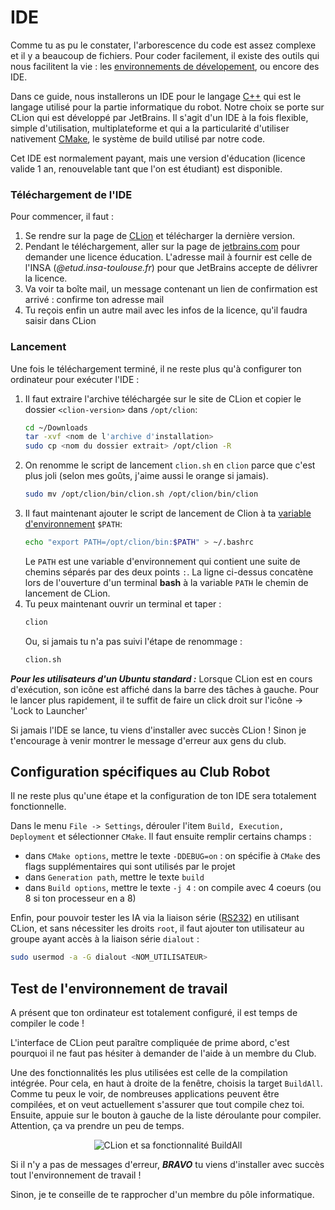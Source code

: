 # IDE

Comme tu as pu le constater, l'arborescence du code est assez complexe et il y a beaucoup de fichiers. Pour coder facilement, il existe des outils qui nous facilitent la vie : les [environnements de dévelopement](https://fr.wikipedia.org/wiki/Environnement_de_d%C3%A9veloppement), ou encore des IDE.

Dans ce guide, nous installerons un IDE pour le langage [C++](https://isocpp.org/) qui est le langage utilisé pour la partie informatique du robot. Notre choix se porte sur CLion qui est développé par JetBrains. Il s'agit d'un IDE à la fois flexible, simple d'utilisation, multiplateforme et qui a la particularité d'utiliser nativement [CMake](https://cmake.org/), le système de build utilisé par notre code.

Cet IDE est normalement payant, mais une version d'éducation (licence valide 1 an, renouvelable tant que l'on est étudiant) est disponible.

### Téléchargement de l'IDE

Pour commencer, il faut :

1. Se rendre sur la page de [CLion](https://www.jetbrains.com/clion/download/) et télécharger la dernière version.
2. Pendant le téléchargement, aller sur la page de [jetbrains.com](https://www.jetbrains.com/shop/eform/students) pour demander une licence éducation. L'adresse mail à fournir est celle de l'INSA (*<mail>@etud.insa-toulouse.fr*) pour que JetBrains accepte de délivrer la licence.
3. Va voir ta boîte mail, un message contenant un lien de confirmation est arrivé : confirme ton adresse mail
4. Tu reçois enfin un autre mail avec les infos de la licence, qu'il faudra saisir dans CLion

### Lancement

Une fois le téléchargement terminé, il ne reste plus qu'à configurer ton ordinateur pour exécuter l'IDE :

1. Il faut extraire l'archive téléchargée sur le site de CLion et copier le dossier `<clion-version>` dans `/opt/clion`:
	```bash
	cd ~/Downloads
	tar -xvf <nom de l'archive d'installation>
	sudo cp <nom du dossier extrait> /opt/clion -R
	```
2. On renomme le script de lancement `clion.sh` en `clion` parce que c'est plus joli (selon mes goûts, j'aime aussi le orange si jamais).
	```bash
	sudo mv /opt/clion/bin/clion.sh /opt/clion/bin/clion
	```
3. Il faut maintenant ajouter le script de lancement de Clion à ta [variable d'environnement](https://fr.wikipedia.org/wiki/Variable_d%27environnement) `$PATH`:
	```bash
	echo "export PATH=/opt/clion/bin:$PATH" > ~/.bashrc
	```
	Le `PATH` est une variable d'environnement qui contient une suite de chemins séparés par des deux points `:`.
	La ligne ci-dessus concatène lors de l'ouverture d'un terminal **bash** à la variable `PATH` le chemin de lancement de CLion.
4. Tu peux maintenant ouvrir un terminal et taper :
	```bash
	clion
	```
	Ou, si jamais tu n'a pas suivi l'étape de renommage :
	```bash
	clion.sh
	```

***Pour les utilisateurs d'un Ubuntu standard :*** Lorsque CLion est en cours d'exécution, son icône est affiché dans la barre des tâches à gauche. Pour le lancer plus rapidement, il te suffit de faire un click droit sur l'icône -> 'Lock to Launcher'

Si jamais l'IDE se lance, tu viens d'installer avec succès CLion ! Sinon je t'encourage à venir montrer le message d'erreur aux gens du club.

## Configuration spécifiques au Club Robot

Il ne reste plus qu'une étape et la configuration de ton IDE sera totalement fonctionnelle.

Dans le menu `File -> Settings`, dérouler l'item `Build, Execution, Deployment` et sélectionner `CMake`. Il faut ensuite remplir certains champs :

- dans `CMake options`, mettre le texte `-DDEBUG=on` : on spécifie à `CMake` des flags supplémentaires qui sont utilisés par le projet
- dans `Generation path`, mettre le texte `build`
- dans `Build options`, mettre le texte `-j 4` : on compile avec 4 coeurs (ou 8 si ton processeur en a 8)

Enfin, pour pouvoir tester les IA via la liaison série ([RS232](https://fr.wikipedia.org/wiki/RS-232)) en utilisant CLion, et sans nécessiter les droits `root`, il faut ajouter ton utilisateur au groupe ayant accès à la liaison série `dialout` :

```bash
sudo usermod -a -G dialout <NOM_UTILISATEUR>
```

## Test de l'environnement de travail

A présent que ton ordinateur est totalement configuré, il est temps de compiler le code !

L'interface de CLion peut paraître compliquée de prime abord, c'est pourquoi il ne faut pas hésiter à demander de l'aide à un membre du Club.

Une des fonctionnalités les plus utilisées est celle de la compilation intégrée. Pour cela, en haut à droite de la fenêtre, choisis la target `BuildAll`. Comme tu peux le voir, de nombreuses applications peuvent être compilées, et on veut actuellement s'assurer que tout compile chez toi. Ensuite, appuie sur le bouton à gauche de la liste déroulante pour compiler. Attention, ça va prendre un peu de temps.

<p align="center">
<img src="../../../assets/BuildAll.png" alt="CLion et sa fonctionnalité BuildAll">
</p>

Si il n'y a pas de messages d'erreur, ***BRAVO*** tu viens d'installer avec succès tout l'environnement de travail !

Sinon, je te conseille de te rapprocher d'un membre du pôle informatique.
